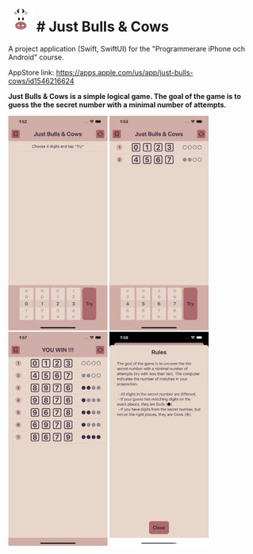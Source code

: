 <h1><img src="JustBullsAndCows_icon.png" alt="JustBullsAndCows" width="50"/> # Just Bulls & Cow‪s‬ </h1>

A project application (Swift, SwiftUI) for the "Programmerare iPhone och Android" course.

AppStore link: https://apps.apple.com/us/app/just-bulls-cows/id1546216624

**Just Bulls & Cows is a simple logical game. The goal of the game is to guess the the secret number with a minimal number of attempts.**
<p float="left">
  <img src="JustBullsAndCows_01.jpg" alt="JustBullsAndCows" width="200"/>
  <img src="JustBullsAndCows_02.jpg" alt="JustBullsAndCows" width="200"/>
  <img src="JustBullsAndCows_03.jpg" alt="JustBullsAndCows" width="200"/>
  <img src="JustBullsAndCows_04.jpg" alt="JustBullsAndCows" width="200"/>
</p>
